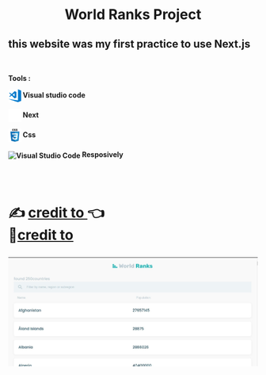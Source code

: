 
 <strong > 


  <h1 align="center"> World Ranks Project 
 

</h1> </ strong>
<strong > 
 <h2/>
 this website was my first practice to use Next.js
</h2>
</ strong>
<br>
<p> Tools :</p >

<img align="center" alt="Visual Studio Code" width="26px" src="https://raw.githubusercontent.com/github/explore/80688e429a7d4ef2fca1e82350fe8e3517d3494d/topics/visual-studio-code/visual-studio-code.png" /> Visual studio code
<br>

<img align="center" alt="react" width="26px" src="https://github.com/hesspearl/worldRank/blob/main/public/pictures/nextdotjs.svg" /> Next<br>


 <img align="center" alt="javascript" width="26px"
 src="https://raw.githubusercontent.com/github/explore/80688e429a7d4ef2fca1e82350fe8e3517d3494d/topics/css/css.png" /> Css<br>
<br>
<img align="center" alt="Visual Studio Code" width="26px" src="https://img.stackshare.io/service/12244/responsivel.png" /> Resposively
<br>


<br>
<br>

<h1>


✍️ [credit to ](https://www.youtube.com/watch?v=v8o9iJU5hEA&t=2609s)👈
 <br>
📄[credit to ](https://world-rank-nu.vercel.app/)
 
</h1>

  <p align="center" >

  <img align="center" src="https://github.com/hesspearl/worldRank/blob/main/public/pictures/home.jpg"/>
  </p>
 
 <br>

 
 
